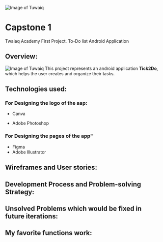 ![Image of Tuwaiq](https://camo.githubusercontent.com/37ca472e2afb74974a0314d89af8f470422a79582bed0d188f9927777230195d/68747470733a2f2f6c61756e63682e73612f6173736574732f696d616765732f6c6f676f732f7475776169712d61636164656d792d6c6f676f2e737667)
# Capstone 1 
Twaiaq Academy First Project.
To-Do list Android Application
## Overview:
![Image of Tuwaiq](https://g.top4top.io/p_2132buy3s1.png)
This project represents an android application **Tick2Do**, which helps the user creates and organize their tasks.
## Technologies used:
### For Designing the logo of the aap:
* Canva

* Adobe Photoshop
### For Designing the pages of the app"
* Figma 
* Adobe Illustrator

## Wireframes and User stories:
## Development Process and Problem-solving Strategy:
##  Unsolved Problems which would be fixed in future iterations:
## My favorite functions work:

